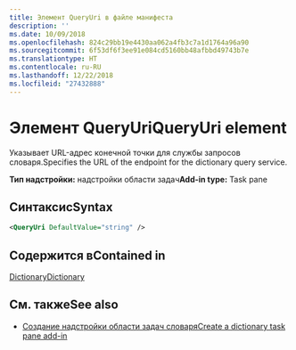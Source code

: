 ```yaml
---
title: Элемент QueryUri в файле манифеста
description: ''
ms.date: 10/09/2018
ms.openlocfilehash: 824c29bb19e4430aa062a4fb3c7a1d1764a96a90
ms.sourcegitcommit: 6f53df6f3ee91e084cd5160bb48afbbd49743b7e
ms.translationtype: HT
ms.contentlocale: ru-RU
ms.lasthandoff: 12/22/2018
ms.locfileid: "27432888"
---
```

# <a name="queryuri-element"></a><span data-ttu-id="aa654-102">Элемент QueryUri</span><span class="sxs-lookup"><span data-stu-id="aa654-102">QueryUri element</span></span>

<span data-ttu-id="aa654-103">Указывает URL-адрес конечной точки для службы запросов словаря.</span><span class="sxs-lookup"><span data-stu-id="aa654-103">Specifies the URL of the endpoint for the dictionary query service.</span></span>

<span data-ttu-id="aa654-104">**Тип надстройки:** надстройки области задач</span><span class="sxs-lookup"><span data-stu-id="aa654-104">**Add-in type:** Task pane</span></span>

## <a name="syntax"></a><span data-ttu-id="aa654-105">Синтаксис</span><span class="sxs-lookup"><span data-stu-id="aa654-105">Syntax</span></span>

```XML
<QueryUri DefaultValue="string" />
```

## <a name="contained-in"></a><span data-ttu-id="aa654-106">Содержится в</span><span class="sxs-lookup"><span data-stu-id="aa654-106">Contained in</span></span>

[<span data-ttu-id="aa654-107">Dictionary</span><span class="sxs-lookup"><span data-stu-id="aa654-107">Dictionary</span></span>](dictionary.md)

## <a name="see-also"></a><span data-ttu-id="aa654-108">См. также</span><span class="sxs-lookup"><span data-stu-id="aa654-108">See also</span></span>

- [<span data-ttu-id="aa654-109">Создание надстройки области задач словаря</span><span class="sxs-lookup"><span data-stu-id="aa654-109">Create a dictionary task pane add-in</span></span>](https://docs.microsoft.com/office/dev/add-ins/word/dictionary-task-pane-add-ins)
    
